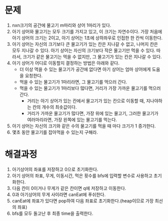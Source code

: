 # 문제

1. nxn크기의 공간에 물고기 m마리와 상어 1마리가 있다.
2. 아기 상어와 물고기는 모두 크기를 가지고 있고, 이 크기는 자연수이다. 가장 처음에 아기 상어의 크기는 2이고, 아기 상어는 1초에 상하좌우로 인접한 한 칸씩 이동한다.
3. 아기 상어는 자신의 크기보다 큰 물고기가 있는 칸은 지나갈 수 없고, 나머지 칸은 모두 지나갈 수 있다. 아기 상어는 자신의 크기보다 작은 물고기만 먹을 수 있다. 따라서, 크기가 같은 물고기는 먹을 수 없지만, 그 물고기가 있는 칸은 지나갈 수 있다.
4. 아기 상어가 어디로 이동할지 결정하는 방법은 아래와 같다.
   - 더 이상 먹을 수 있는 물고기가 공간에 없다면 아기 상어는 엄마 상어에게 도움을 요청한다.
   - 먹을 수 있는 물고기가 1마리라면, 그 물고기를 먹으러 간다.
   - 먹을 수 있는 물고기가 1마리보다 많다면, 거리가 가장 가까운 물고기를 먹으러 간다.
     - 거리는 아기 상어가 있는 칸에서 물고기가 있는 칸으로 이동할 때, 지나야하는 칸의 개수의 최솟값이다.
     - 거리가 가까운 물고기가 많다면, 가장 위에 있는 물고기, 그러한 물고기가 여러마리라면, 가장 왼쪽에 있는 물고기를 먹는다.
5. 아기 상어는 자신의 크기와 같은 수의 물고기를 먹을 때 마다 크기가 1 증가한다.
6. 몇초 동안 물고기를 잡아먹을 수 있는지 구해라.



# 해결과정

1. 아기상어의 좌표를 저장하고 0으로 초기화한다.
2. 아기 상어의 좌표, 무게, 이동시간, 먹은 횟수를 bfs에 입력할 변수로 사용하고 초기화한다.
3. 다음 칸이 0이거나 무게가 같은 칸이면 q에 저장하고 이동한다.
4. 0과 아기상어의 무게 사이라면 canEat에 푸쉬한다.
5. canEat에 좌표가 있다면 pop하여 다음 좌표로 초기화한다.(heap이므로 가장 최선의 좌표)
6. bfs를 모두 돌고난 후 최종 time을 출력한다.